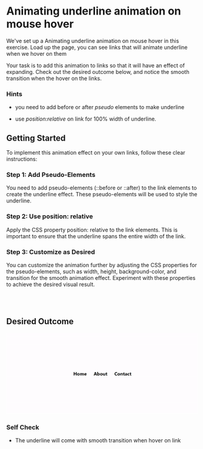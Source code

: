 # Animating underline animation on mouse hover

We've set up a Animating underline animation on mouse hover in this exercise. Load up the page, you can see links that will animate underline when we hover on them

Your task is to add this animation to links so that it will have an effect of expanding. Check out the desired outcome below, and notice the smooth transition when the hover on the links.

### Hints

- you need to add before or after _pseudo_ elements to make underline

- use _position:relative_ on link for 100% width of underline.

## Getting Started

To implement this animation effect on your own links, follow these clear instructions:

### Step 1: Add Pseudo-Elements

You need to add pseudo-elements (::before or ::after) to the link elements to create the underline effect. These pseudo-elements will be used to style the underline.

### Step 2: Use position: relative

Apply the CSS property position: relative to the link elements. This is important to ensure that the underline spans the entire width of the link.

### Step 3: Customize as Desired

You can customize the animation further by adjusting the CSS properties for the pseudo-elements, such as width, height, background-color, and transition for the smooth animation effect. Experiment with these properties to achieve the desired visual result.

<br>
<br>

## Desired Outcome

![outcome](./desired-outcome.gif)

### Self Check

- The underline will come with smooth transition when hover on link
